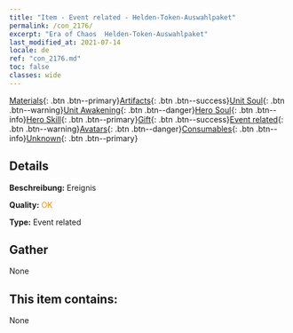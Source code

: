 ```yaml
---
title: "Item - Event related - Helden-Token-Auswahlpaket"
permalink: /con_2176/
excerpt: "Era of Chaos  Helden-Token-Auswahlpaket"
last_modified_at: 2021-07-14
locale: de
ref: "con_2176.md"
toc: false
classes: wide
---
```

 [Materials](/ItemsDE/){: .btn .btn--primary}[Artifacts](/ItemsDE/Artifacts/){: .btn .btn--success}[Unit Soul](/ItemsDE/UnitSoul/){: .btn .btn--warning}[Unit Awakening](/ItemsDE/UnitAwakening/){: .btn .btn--danger}[Hero Soul](/ItemsDE/HeroSoul/){: .btn .btn--info}[Hero Skill](/ItemsDE/HeroSkill/){: .btn .btn--primary}[Gift](/ItemsDE/Gift/){: .btn .btn--success}[Event related](/ItemsDE/Events/){: .btn .btn--warning}[Avatars](/ItemsDE/Avatars/){: .btn .btn--danger}[Consumables](/ItemsDE/Consumables/){: .btn .btn--info}[Unknown](/ItemsDE/Unknown/){: .btn .btn--primary}

## Details
 **Beschreibung:** Ereignis

 **Quality:** <span style="color: #FF8C00">OK</span>

 **Type:** Event related

## Gather

  None

## This item contains:

  None

